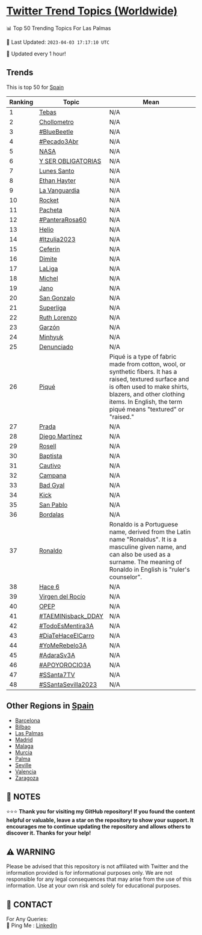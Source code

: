 [Twitter Trend Topics (Worldwide)](https://github.com/ErcinDedeoglu/Twitter-Trend-Topics)
==========


📊 Top 50 Trending Topics For Las Palmas

📆 Last Updated: `2023-04-03 17:17:10 UTC`

🔧 Updated every 1 hour!


## Trends

This is top 50 for [Spain](</Spain>)

| Ranking | Topic | Mean |
| ------- | ------------ | ------------ |
| 1 | [Tebas](http://twitter.com/search?q=Tebas) | N/A |
| 2 | [Chollometro](http://twitter.com/search?q=Chollometro) | N/A |
| 3 | [#BlueBeetle](http://twitter.com/search?q=%23BlueBeetle) | N/A |
| 4 | [#Pecado3Abr](http://twitter.com/search?q=%23Pecado3Abr) | N/A |
| 5 | [NASA](http://twitter.com/search?q=NASA) | N/A |
| 6 | [Y SER OBLIGATORIAS](http://twitter.com/search?q=Y+SER+OBLIGATORIAS) | N/A |
| 7 | [Lunes Santo](http://twitter.com/search?q=Lunes+Santo) | N/A |
| 8 | [Ethan Hayter](http://twitter.com/search?q=Ethan+Hayter) | N/A |
| 9 | [La Vanguardia](http://twitter.com/search?q=La+Vanguardia) | N/A |
| 10 | [Rocket](http://twitter.com/search?q=Rocket) | N/A |
| 11 | [Pacheta](http://twitter.com/search?q=Pacheta) | N/A |
| 12 | [#PanteraRosa60](http://twitter.com/search?q=%23PanteraRosa60) | N/A |
| 13 | [Helio](http://twitter.com/search?q=Helio) | N/A |
| 14 | [#Itzulia2023](http://twitter.com/search?q=%23Itzulia2023) | N/A |
| 15 | [Ceferin](http://twitter.com/search?q=Ceferin) | N/A |
| 16 | [Dimite](http://twitter.com/search?q=Dimite) | N/A |
| 17 | [LaLiga](http://twitter.com/search?q=LaLiga) | N/A |
| 18 | [Michel](http://twitter.com/search?q=Michel) | N/A |
| 19 | [Jano](http://twitter.com/search?q=Jano) | N/A |
| 20 | [San Gonzalo](http://twitter.com/search?q=San+Gonzalo) | N/A |
| 21 | [Superliga](http://twitter.com/search?q=Superliga) | N/A |
| 22 | [Ruth Lorenzo](http://twitter.com/search?q=Ruth+Lorenzo) | N/A |
| 23 | [Garzón](http://twitter.com/search?q=Garz%c3%b3n) | N/A |
| 24 | [Minhyuk](http://twitter.com/search?q=Minhyuk) | N/A |
| 25 | [Denunciado](http://twitter.com/search?q=Denunciado) | N/A |
| 26 | [Piqué](http://twitter.com/search?q=Piqu%c3%a9) | Piqué is a type of fabric made from cotton, wool, or synthetic fibers. It has a raised, textured surface and is often used to make shirts, blazers, and other clothing items. In English, the term piqué means "textured" or "raised." |
| 27 | [Prada](http://twitter.com/search?q=Prada) | N/A |
| 28 | [Diego Martínez](http://twitter.com/search?q=Diego+Mart%c3%adnez) | N/A |
| 29 | [Rosell](http://twitter.com/search?q=Rosell) | N/A |
| 30 | [Baptista](http://twitter.com/search?q=Baptista) | N/A |
| 31 | [Cautivo](http://twitter.com/search?q=Cautivo) | N/A |
| 32 | [Campana](http://twitter.com/search?q=Campana) | N/A |
| 33 | [Bad Gyal](http://twitter.com/search?q=Bad+Gyal) | N/A |
| 34 | [Kick](http://twitter.com/search?q=Kick) | N/A |
| 35 | [San Pablo](http://twitter.com/search?q=San+Pablo) | N/A |
| 36 | [Bordalas](http://twitter.com/search?q=Bordalas) | N/A |
| 37 | [Ronaldo](http://twitter.com/search?q=Ronaldo) | Ronaldo is a Portuguese name, derived from the Latin name "Ronaldus". It is a masculine given name, and can also be used as a surname. The meaning of Ronaldo in English is "ruler's counselor". |
| 38 | [Hace 6](http://twitter.com/search?q=Hace+6) | N/A |
| 39 | [Virgen del Rocío](http://twitter.com/search?q=Virgen+del+Roc%c3%ado) | N/A |
| 40 | [OPEP](http://twitter.com/search?q=OPEP) | N/A |
| 41 | [#TAEMINisback_DDAY](http://twitter.com/search?q=%23TAEMINisback_DDAY) | N/A |
| 42 | [#TodoEsMentira3A](http://twitter.com/search?q=%23TodoEsMentira3A) | N/A |
| 43 | [#DiaTeHaceElCarro](http://twitter.com/search?q=%23DiaTeHaceElCarro) | N/A |
| 44 | [#YoMeRebelo3A](http://twitter.com/search?q=%23YoMeRebelo3A) | N/A |
| 45 | [#AdaraSv3A](http://twitter.com/search?q=%23AdaraSv3A) | N/A |
| 46 | [#APOYOROCIO3A](http://twitter.com/search?q=%23APOYOROCIO3A) | N/A |
| 47 | [#SSanta7TV](http://twitter.com/search?q=%23SSanta7TV) | N/A |
| 48 | [#SSantaSevilla2023](http://twitter.com/search?q=%23SSantaSevilla2023) | N/A |



## Other Regions in [Spain](</Spain>)

* [Barcelona](</Spain/Barcelona.md>)
* [Bilbao](</Spain/Bilbao.md>)
* [Las Palmas](</Spain/Las Palmas.md>)
* [Madrid](</Spain/Madrid.md>)
* [Malaga](</Spain/Malaga.md>)
* [Murcia](</Spain/Murcia.md>)
* [Palma](</Spain/Palma.md>)
* [Seville](</Spain/Seville.md>)
* [Valencia](</Spain/Valencia.md>)
* [Zaragoza](</Spain/Zaragoza.md>)



## 📝 NOTES

⭐⭐⭐ **Thank you for visiting my GitHub repository! If you found the content helpful or valuable, leave a star on the repository to show your support. It encourages me to continue updating the repository and allows others to discover it. Thanks for your help!**


## ⚠️ WARNING

Please be advised that this repository is not affiliated with Twitter and the information provided is for informational purposes only. We are not responsible for any legal consequences that may arise from the use of this information. Use at your own risk and solely for educational purposes.


## 📨 CONTACT

 For Any Queries:  
            🏓 Ping Me : [LinkedIn](https://www.linkedin.com/in/ercindedeoglu/)
